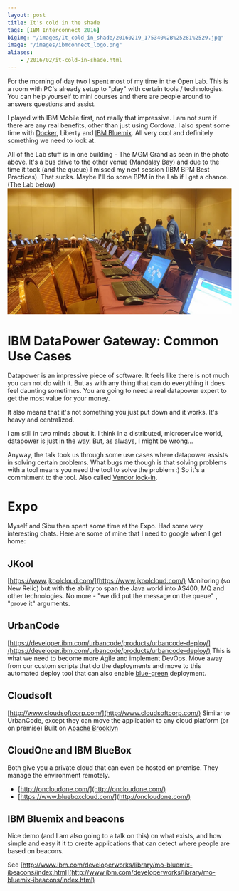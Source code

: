 ```yaml
---
layout: post
title: It's cold in the shade
tags: [IBM Interconnect 2016]
bigimg: "/images/It_cold_in_shade/20160219_175340%2B%25281%2529.jpg"
image: "/images/ibmconnect_logo.png"
aliases:
    - /2016/02/it-cold-in-shade.html
---
```

For the morning of day two I spent most of my time in the Open Lab. This is a room with PC's already setup to "play" with certain tools / technologies. You can help yourself to mini courses and there are people around to answers questions and assist.

I played with IBM Mobile first, not really that impressive. I am not sure if there are any real benefits, other than just using Cordova. I also spent some time with [Docker](https://en.wikipedia.org/wiki/Docker_(software)), Liberty and [IBM Bluemix](https://en.wikipedia.org/wiki/Bluemix). All very cool and definitely something we need to look at.

All of the Lab stuff is in one building - The MGM Grand as seen in the photo above. It's a bus drive to the other venue (Mandalay Bay) and due to the time it took (and the queue) I missed my next session (IBM BPM Best Practices). That sucks. Maybe I'll do some BPM in the Lab if I get a chance. (The Lab below)
![microservices](/images/It_cold_in_shade/20160222_101839.jpg)

# IBM DataPower Gateway: Common Use Cases
Datapower is an impressive piece of software. It feels like there is not much you can not do with it. But as with any thing that can do everything it does feel daunting sometimes. You are going to need a real datapower expert to get the most value for your money.

It also means that it's not something you just put down and it works. It's heavy and centralized.

I am still in two minds about it. I think in a distributed, microservice world, datapower is just in the way. But, as always, I might be wrong...

Anyway, the talk took us through some use cases where datapower assists in solving certain problems. What bugs me though is that solving problems with a tool means you need the tool to solve the problem :)
So it's a commitment to the tool. Also called [Vendor lock-in](https://en.wikipedia.org/wiki/Vendor_lock-in).

# Expo
Myself and Sibu then spent some time at the Expo. Had some very interesting chats. Here are some of mine that I need to google when I get home:

##  JKool
[https://www.jkoolcloud.com/](https://www.jkoolcloud.com/)
Monitoring (so New Relic) but with the ability to span the Java world into AS400, MQ and other technologies. No more - "we did put the message on the queue" , "prove it" arguments.
## UrbanCode
[https://developer.ibm.com/urbancode/products/urbancode-deploy/](https://developer.ibm.com/urbancode/products/urbancode-deploy/)
This is what we need to become more Agile and implement DevOps. Move away from our custom scripts that do the deployments and move to this automated deploy tool that can also enable [blue-green](http://martinfowler.com/bliki/BlueGreenDeployment.html) deployment.
## Cloudsoft
[http://www.cloudsoftcorp.com/](http://www.cloudsoftcorp.com/)
Similar to UrbanCode, except they can move the application to any cloud platform (or on premise) Built on [Apache Brooklyn](http://brooklyn.apache.org/)
## CloudOne and IBM BlueBox
Both give you a private cloud that can even be hosted on premise. They manage the environment remotely.
* [http://oncloudone.com/](http://oncloudone.com/)
* [https://www.blueboxcloud.com/](http://oncloudone.com/)
## IBM Bluemix and beacons
Nice demo (and I am also going to a talk on this) on what exists, and how simple and easy it it to create applications that can detect where people are based on beacons.

See [http://www.ibm.com/developerworks/library/mo-bluemix-ibeacons/index.html](http://www.ibm.com/developerworks/library/mo-bluemix-ibeacons/index.html)
